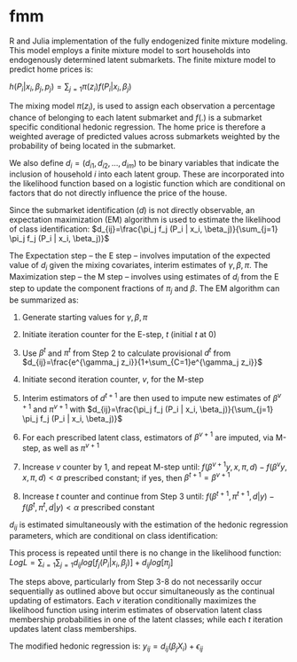 # fmm 

R and Julia implementation of the fully endogenized finite mixture modeling. This model employs a finite mixture model to sort households into endogenously determined latent submarkets. The finite mixture model to predict home prices is: 

$`h(P_i | x_i, \beta_j, p_j)=\sum_{j=1} \pi(z_i)f(P_i|x_i, \beta_j)`$ 

The mixing model $`\pi(z_i)`$, is used to assign each observation a percentage chance of belonging to each latent submarket and $`f(.)`$ is a submarket specific conditional hedonic regression. The home price is therefore a weighted average of predicted values across submarkets weighted by the probability of being located in the submarket. 

We also define $`d_i = (d_{i1}, d_{i2}, ..., d_{im})`$ to be binary variables that indicate the inclusion of household $`i`$ into each latent group. These are incorporated into the likelihood function based on a logistic function which are conditional on factors that do not directly influence the price of the house. 

Since the submarket identification ($`d`$) is not directly observable, an expectation maximization (EM) algorithm is used to estimate the likelihood of class identification: $`d_{ij}=\frac{\pi_j f_j (P_i | x_i, \beta_j)}{\sum_{j=1} \pi_j f_j (P_i | x_i, \beta_j)}`$ 

The Expectation step – the E step – involves imputation of the expected value of $`d_i`$ given the mixing covariates, interim estimates of $`\gamma, \beta, \pi`$. The Maximization step – the M step – involves using estimates of $`d_i`$ from the E step to update the component fractions of $`\pi_j`$ and $`\beta`$. The EM algorithm can be summarized as: 

1. Generate starting values for $`\gamma, \beta, \pi`$

2. Initiate iteration counter for the E-step, $`t`$ (initial $`t`$ at 0) 

3. Use $`\beta^t`$ and $`\pi^t`$ from Step 2 to calculate provisional $`d^t`$ from $`d_{ij}=\frac{e^{\gamma_j z_i}}{1+\sum_{C=1}e^{\gamma_j z_i}}`$ 

4. Initiate second iteration counter, $`v`$, for the M-step 

5. Interim estimators of $`d^{t+1}`$ are then used to impute new estimates of $`\beta^{v+1}`$ and $`\pi^{v+1}`$ with $`d_{ij}=\frac{\pi_j f_j (P_i | x_i, \beta_j)}{\sum_{j=1} \pi_j f_j (P_i | x_i, \beta_j)}`$

6. For each prescribed latent class, estimators of $`\beta^{v+1}`$ are imputed, via M-step, as well as $`\pi^{v+1}`$ 

7. Increase $`v`$ counter by 1, and repeat M-step until: $`f(\beta^{v+1}y, x, \pi, d) - f(\beta^vy, x, \pi, d) < \alpha`$ prescribed constant; if yes, then $`\beta^{t+1}=\beta^{v+1}`$ 

8. Increase $`t`$ counter and continue from Step 3 until: $`f(\beta^{t+1}, \pi^{t+1}, d | y) - f(\beta^t, \pi^t, d | y) < \alpha`$ prescribed constant 

$`d_{ij}`$ is estimated simultaneously with the estimation of the hedonic regression parameters, which are conditional on class identification: 


This process is repeated until there is no change in the likelihood function: $`LogL = \sum_{i=1} \sum_{j=1} d_{ij} log[f_j (P_i | x_i, \beta_j)] + d_{ij} log[\pi_j]`$ 

The steps above, particularly from Step 3-8 do not necessarily occur sequentially as outlined above but occur simultaneously as the continual updating of estimators. Each $`v`$ iteration conditionally maximizes the likelihood function using interim estimates of observation latent class membership probabilities in one of the latent classes; while each $`t`$ iteration updates latent class memberships. 

The modified hedonic regression is: $`y_{ij} = d_{ij}(\beta_j X_i)+ \epsilon_{ij}`$

